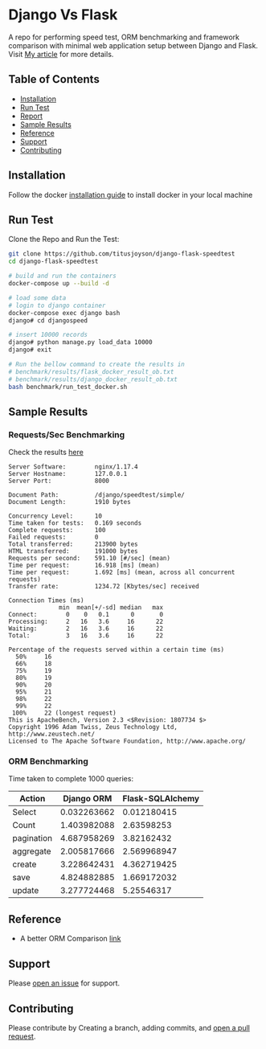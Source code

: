 # Django Vs Flask

A repo for performing speed test, ORM benchmarking and framework comparison with minimal web application setup between Django and Flask. Visit [My article]() for more details.

## Table of Contents

- [Installation](#installation)
- [Run Test](#run-test)
- [Report](#report)
- [Sample Results](#sample-results)
- [Reference](#reference)
- [Support](#support)
- [Contributing](#contributing)

## Installation

Follow the docker [installation guide](https://docs.docker.com/install/) to install docker in your local machine

## Run Test

Clone the Repo and Run the Test:

```sh
git clone https://github.com/titusjoyson/django-flask-speedtest
cd django-flask-speedtest

# build and run the containers
docker-compose up --build -d

# load some data
# login to django container
docker-compose exec django bash
django# cd djangospeed

# insert 10000 records
django# python manage.py load_data 10000
django# exit

# Run the bellow command to create the results in
# benchmark/results/flask_docker_result_ob.txt
# benchmark/results/django_docker_result_ob.txt
bash benchmark/run_test_docker.sh
```

## Sample Results

### Requests/Sec Benchmarking

Check the results [here](https://github.com/titusjoyson/django-flask-speedtest/tree/master/findings)

```
Server Software:        nginx/1.17.4
Server Hostname:        127.0.0.1
Server Port:            8000

Document Path:          /django/speedtest/simple/
Document Length:        1910 bytes

Concurrency Level:      10
Time taken for tests:   0.169 seconds
Complete requests:      100
Failed requests:        0
Total transferred:      213900 bytes
HTML transferred:       191000 bytes
Requests per second:    591.10 [#/sec] (mean)
Time per request:       16.918 [ms] (mean)
Time per request:       1.692 [ms] (mean, across all concurrent requests)
Transfer rate:          1234.72 [Kbytes/sec] received

Connection Times (ms)
              min  mean[+/-sd] median   max
Connect:        0    0   0.1      0       0
Processing:     2   16   3.6     16      22
Waiting:        2   16   3.6     16      22
Total:          3   16   3.6     16      22

Percentage of the requests served within a certain time (ms)
  50%     16
  66%     18
  75%     19
  80%     19
  90%     20
  95%     21
  98%     22
  99%     22
 100%     22 (longest request)
This is ApacheBench, Version 2.3 <$Revision: 1807734 $>
Copyright 1996 Adam Twiss, Zeus Technology Ltd, http://www.zeustech.net/
Licensed to The Apache Software Foundation, http://www.apache.org/
```

### ORM Benchmarking

Time taken to complete 1000 queries:

|  Action    | Django ORM  | Flask-SQLAlchemy  |
|------------|-------------|-------------------|
| Select     | 0.032263662 |       0.012180415 |
| Count      | 1.403982088 |        2.63598253 |
| pagination | 4.687958269 |        3.82162432 |
| aggregate  | 2.005817666 |       2.569968947 |
| create     | 3.228642431 |       4.362719425 |
| save       | 4.824882885 |       1.669172032 |
| update     | 3.277724468 |        5.25546317 |

## Reference

- A better ORM Comparison [link](https://github.com/tortoise/orm-benchmarks)

## Support

Please [open an issue](https://github.com/titusjoyson/django-flask-speedtest/issues/new) for support.

## Contributing

Please contribute by Creating a branch, adding commits, and [open a pull request](https://github.com/titusjoyson/django-flask-speedtest/compare/).

